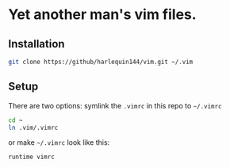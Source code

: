 # Yet another man's vim files. 

## Installation

```bash
git clone https://github/harlequin144/vim.git ~/.vim
```

## Setup
There are two options:
symlink the `.vimrc` in this repo to `~/.vimrc`
```bash
cd ~
ln .vim/.vimrc 
```
or make `~/.vimrc` look like this:
```bash
runtime vimrc
```


